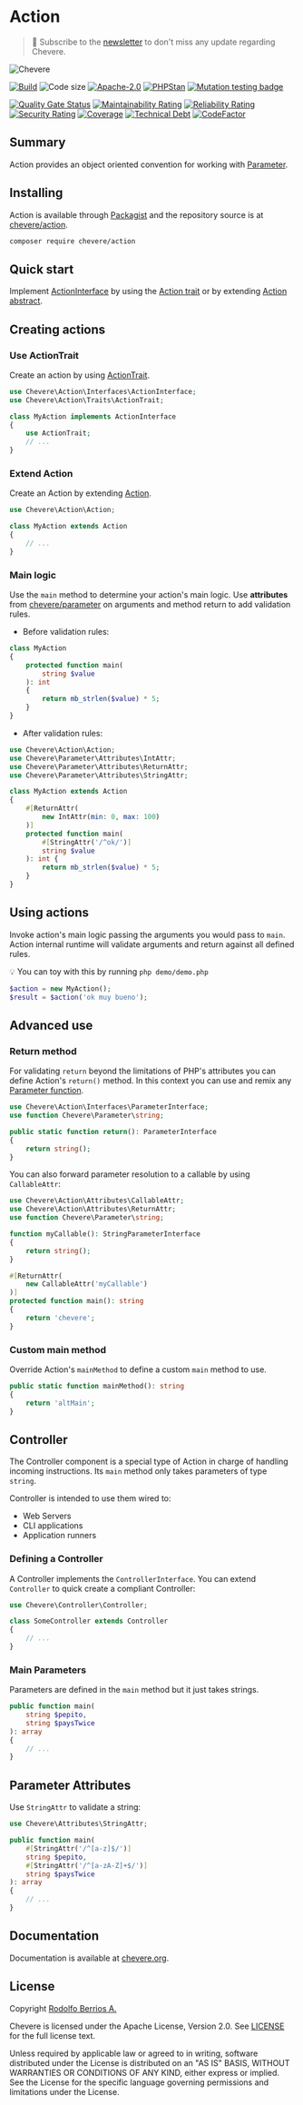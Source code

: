 # Action

> 🔔 Subscribe to the [newsletter](https://chv.to/chevere-newsletter) to don't miss any update regarding Chevere.

![Chevere](chevere.svg)

[![Build](https://img.shields.io/github/actions/workflow/status/chevere/action/test.yml?branch=1.0&style=flat-square)](https://github.com/chevere/action/actions)
![Code size](https://img.shields.io/github/languages/code-size/chevere/action?style=flat-square)
[![Apache-2.0](https://img.shields.io/github/license/chevere/action?style=flat-square)](LICENSE)
[![PHPStan](https://img.shields.io/badge/PHPStan-level%209-blueviolet?style=flat-square)](https://phpstan.org/)
[![Mutation testing badge](https://img.shields.io/endpoint?style=flat-square&url=https%3A%2F%2Fbadge-api.stryker-mutator.io%2Fgithub.com%2Fchevere%2Faction%2F1.0)](https://dashboard.stryker-mutator.io/reports/github.com/chevere/action/1.0)

[![Quality Gate Status](https://sonarcloud.io/api/project_badges/measure?project=chevere_action&metric=alert_status)](https://sonarcloud.io/dashboard?id=chevere_action)
[![Maintainability Rating](https://sonarcloud.io/api/project_badges/measure?project=chevere_action&metric=sqale_rating)](https://sonarcloud.io/dashboard?id=chevere_action)
[![Reliability Rating](https://sonarcloud.io/api/project_badges/measure?project=chevere_action&metric=reliability_rating)](https://sonarcloud.io/dashboard?id=chevere_action)
[![Security Rating](https://sonarcloud.io/api/project_badges/measure?project=chevere_action&metric=security_rating)](https://sonarcloud.io/dashboard?id=chevere_action)
[![Coverage](https://sonarcloud.io/api/project_badges/measure?project=chevere_action&metric=coverage)](https://sonarcloud.io/dashboard?id=chevere_action)
[![Technical Debt](https://sonarcloud.io/api/project_badges/measure?project=chevere_action&metric=sqale_index)](https://sonarcloud.io/dashboard?id=chevere_action)
[![CodeFactor](https://www.codefactor.io/repository/github/chevere/action/badge)](https://www.codefactor.io/repository/github/chevere/action)

## Summary

Action provides an object oriented convention for working with [Parameter](https://github.com/chevere/parameter).

## Installing

Action is available through [Packagist](https://packagist.org/packages/chevere/action) and the repository source is at [chevere/action](https://github.com/chevere/action).

```sh
composer require chevere/action
```

## Quick start

Implement [ActionInterface](src/interfaces/ActionInterface.php) by using the [Action trait](#use-actiontrait) or by extending [Action abstract](#extend-action).

## Creating actions

### Use ActionTrait

Create an action by using [ActionTrait](src/Traits/ActionTrait.php).

```php
use Chevere\Action\Interfaces\ActionInterface;
use Chevere\Action\Traits\ActionTrait;

class MyAction implements ActionInterface
{
    use ActionTrait;
    // ...
}
```

### Extend Action

Create an Action by extending [Action](src/Action.php).

```php
use Chevere\Action\Action;

class MyAction extends Action
{
    // ...
}
```

### Main logic

Use the `main` method to determine your action's main logic. Use **attributes** from [chevere/parameter](https://github.com/chevere/parameter) on arguments and method return to add validation rules.

* Before validation rules:

```php
class MyAction
{
    protected function main(
        string $value
    ): int
    {
        return mb_strlen($value) * 5;
    }
}
```

* After validation rules:

```php
use Chevere\Action\Action;
use Chevere\Parameter\Attributes\IntAttr;
use Chevere\Parameter\Attributes\ReturnAttr;
use Chevere\Parameter\Attributes\StringAttr;

class MyAction extends Action
{
    #[ReturnAttr(
        new IntAttr(min: 0, max: 100)
    )]
    protected function main(
        #[StringAttr('/^ok/')]
        string $value
    ): int {
        return mb_strlen($value) * 5;
    }
}
```

## Using actions

Invoke action's main logic passing the arguments you would pass to `main`. Action internal runtime will validate arguments and return against all defined rules.

💡 You can toy with this by running `php demo/demo.php`

```php
$action = new MyAction();
$result = $action('ok muy bueno');
```

## Advanced use

### Return method

For validating `return` beyond the limitations of PHP's attributes you can define Action's `return()` method. In this context you can use and remix any [Parameter function](https://github.com/chevere/parameter#function-reference).

```php
use Chevere\Action\Interfaces\ParameterInterface;
use function Chevere\Parameter\string;

public static function return(): ParameterInterface
{
    return string();
}
```

You can also forward parameter resolution to a callable by using `CallableAttr`:

```php
use Chevere\Action\Attributes\CallableAttr;
use Chevere\Action\Attributes\ReturnAttr;
use function Chevere\Parameter\string;

function myCallable(): StringParameterInterface
{
    return string();
}

#[ReturnAttr(
    new CallableAttr('myCallable')
)]
protected function main(): string
{
    return 'chevere';
}
```

### Custom main method

Override Action's `mainMethod` to define a custom `main` method to use.

```php
public static function mainMethod(): string
{
    return 'altMain';
}
```

## Controller

The Controller component is a special type of Action in charge of handling incoming instructions. Its `main` method only takes parameters of type `string`.

Controller is intended to use them wired to:

* Web Servers
* CLI applications
* Application runners

### Defining a Controller

A Controller implements the `ControllerInterface`. You can extend `Controller` to quick create a compliant Controller:

```php
use Chevere\Controller\Controller;

class SomeController extends Controller
{
    // ...
}
```

### Main Parameters

Parameters are defined in the `main` method but it just takes strings.

```php
public function main(
    string $pepito,
    string $paysTwice
): array
{
    // ...
}
```

## Parameter Attributes

Use `StringAttr` to validate a string:

```php
use Chevere\Attributes\StringAttr;

public function main(
    #[StringAttr('/^[a-z]$/')]
    string $pepito,
    #[StringAttr('/^[a-zA-Z]+$/')]
    string $paysTwice
): array
{
    // ...
}
```

## Documentation

Documentation is available at [chevere.org](https://chevere.org/packages/action).

## License

Copyright [Rodolfo Berrios A.](https://rodolfoberrios.com/)

Chevere is licensed under the Apache License, Version 2.0. See [LICENSE](LICENSE) for the full license text.

Unless required by applicable law or agreed to in writing, software distributed under the License is distributed on an "AS IS" BASIS, WITHOUT WARRANTIES OR CONDITIONS OF ANY KIND, either express or implied. See the License for the specific language governing permissions and limitations under the License.
